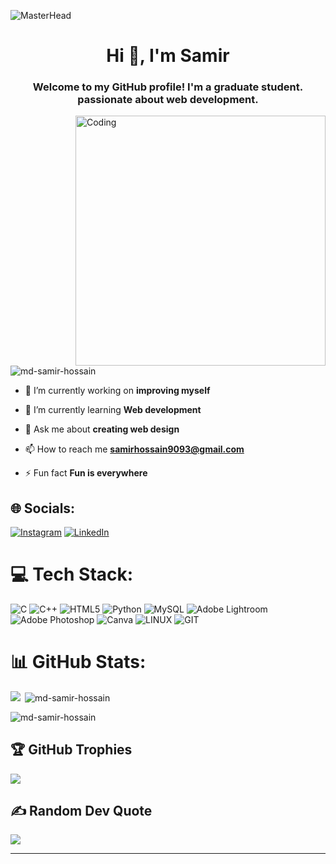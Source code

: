 ![MasterHead](https://digiday.com/wp-content/uploads/sites/3/2015/06/DonkeyKong-banner2.gif)
<h1 align="center">Hi 👋, I'm Samir</h1>
<h3 align="center">Welcome to my GitHub profile! I'm a graduate student. passionate about web development.</h3>
<img align="right" alt="Coding" width="400" src="https://amonigel.com/wp-content/uploads/2022/06/thoughtworks-gif_dribbble.gif">

<p align="left"> <img src="https://komarev.com/ghpvc/?username=md-samir-hossain&label=Profile%20views&color=0e75b6&style=flat" alt="md-samir-hossain" /> </p>

<!--<p align="left"> <a href="https://twitter.com/samir9093" target="blank"><img src="https://img.shields.io/twitter/follow/samir9093?logo=twitter&style=for-the-badge" alt="samir9093" /></a> </p> -->

- 🔭 I’m currently working on **improving myself**

- 🌱 I’m currently learning **Web development**

- 💬 Ask me about **creating web design**

- 📫 How to reach me **samirhossain9093@gmail.com**

- ⚡ Fun fact **Fun is everywhere**

## 🌐 Socials:
[![Instagram](https://img.shields.io/badge/Instagram-%23E4405F.svg?logo=Instagram&logoColor=white)](https://instagram.com/empty_0003) [![LinkedIn](https://img.shields.io/badge/LinkedIn-%230077B5.svg?logo=linkedin&logoColor=white)](https://linkedin.com/in/md-samir-hossain-7701b320b) 

# 💻 Tech Stack:
![C](https://img.shields.io/badge/c-%2300599C.svg?style=for-the-badge&logo=c&logoColor=white) ![C++](https://img.shields.io/badge/c++-%2300599C.svg?style=for-the-badge&logo=c%2B%2B&logoColor=white) ![HTML5](https://img.shields.io/badge/html5-%23E34F26.svg?style=for-the-badge&logo=html5&logoColor=white) ![Python](https://img.shields.io/badge/python-3670A0?style=for-the-badge&logo=python&logoColor=ffdd54) ![MySQL](https://img.shields.io/badge/mysql-%2300000f.svg?style=for-the-badge&logo=mysql&logoColor=white) ![Adobe Lightroom](https://img.shields.io/badge/Adobe%20Lightroom-31A8FF.svg?style=for-the-badge&logo=Adobe%20Lightroom&logoColor=white) ![Adobe Photoshop](https://img.shields.io/badge/adobe%20photoshop-%2331A8FF.svg?style=for-the-badge&logo=adobe%20photoshop&logoColor=white) ![Canva](https://img.shields.io/badge/Canva-%2300C4CC.svg?style=for-the-badge&logo=Canva&logoColor=white) ![LINUX](https://img.shields.io/badge/Linux-FCC624?style=for-the-badge&logo=linux&logoColor=black) ![GIT](https://img.shields.io/badge/Git-fc6d26?style=for-the-badge&logo=git&logoColor=white)
# 📊 GitHub Stats:
<p><img align="left" src="https://github-readme-stats.vercel.app/api/top-langs/?username=Md-Samir-Hossain&theme=radical&hide_border=false&include_all_commits=false&count_private=false&layout=compact" /></p>

<p>&nbsp;<img align="center" src="https://github-readme-stats.vercel.app/api?username=Md-Samir-Hossain&theme=radical&hide_border=false&include_all_commits=false&count_private=false" alt="md-samir-hossain" /></p>

<p><img align="center" src="https://github-readme-streak-stats.herokuapp.com/?user=Md-Samir-Hossain&theme=radical&hide_border=false" alt="md-samir-hossain" /></p>


## 🏆 GitHub Trophies
![](https://github-profile-trophy.vercel.app/?username=Md-Samir-Hossain&theme=radical&no-frame=true&no-bg=true&margin-w=4)

## ✍️ Random Dev Quote
![](https://quotes-github-readme.vercel.app/api?type=horizontal&theme=radical)

---


<!-- Proudly created with GPRM ( https://gprm.itsvg.in ) -->
<!---
Md-Samir-Hossain/Md-Samir-Hossain is a ✨ special ✨ repository because its `README.md` (this file) appears on your GitHub profile.
You can click the Preview link to take a look at your changes.
--->
